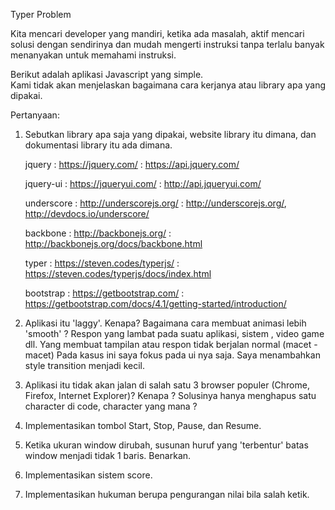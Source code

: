 Typer Problem

Kita mencari developer yang mandiri, ketika ada masalah, aktif mencari solusi dengan sendirinya 
dan mudah mengerti instruksi tanpa terlalu banyak menanyakan untuk memahami instruksi.     

Berikut adalah aplikasi Javascript yang simple.    
Kami tidak akan menjelaskan bagaimana cara kerjanya atau library apa yang dipakai.   

Pertanyaan:
1. Sebutkan library apa saja yang dipakai, website library itu dimana, dan dokumentasi library itu ada dimana.    
	
	jquery 		: https://jquery.com/ 			: https://api.jquery.com/

	jquery-ui  	: https://jqueryui.com/ 		: http://api.jqueryui.com/

	underscore 	: http://underscorejs.org/ 		: http://underscorejs.org/, http://devdocs.io/underscore/

	backbone	: http://backbonejs.org/		: http://backbonejs.org/docs/backbone.html

	typer 		: https://steven.codes/typerjs/	: https://steven.codes/typerjs/docs/index.html

	bootstrap	: https://getbootstrap.com/		: https://getbootstrap.com/docs/4.1/getting-started/introduction/
	
2. Aplikasi itu 'laggy'. Kenapa? Bagaimana cara membuat animasi lebih 'smooth' ?
	Respon yang lambat pada suatu aplikasi, sistem , video game dll. Yang membuat tampilan atau respon tidak berjalan normal (macet - macet)
	Pada kasus ini saya fokus pada ui nya saja. Saya menambahkan style transition menjadi kecil.
3. Aplikasi itu tidak akan jalan di salah satu 3 browser populer (Chrome, Firefox, Internet Explorer)? Kenapa ?
   Solusinya hanya menghapus satu character di code, character yang mana ?
4. Implementasikan tombol Start, Stop, Pause, dan Resume.
5. Ketika ukuran window dirubah, susunan huruf yang 'terbentur' batas window menjadi tidak 1 baris. Benarkan.
6. Implementasikan sistem score.
7. Implementasikan hukuman berupa pengurangan nilai bila salah ketik.
